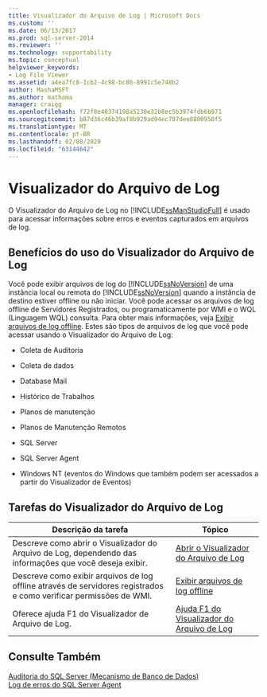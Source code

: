 ```yaml
---
title: Visualizador do Arquivo de Log | Microsoft Docs
ms.custom: ''
ms.date: 06/13/2017
ms.prod: sql-server-2014
ms.reviewer: ''
ms.technology: supportability
ms.topic: conceptual
helpviewer_keywords:
- Log File Viewer
ms.assetid: a4ea7fc8-1cb2-4c98-bc86-8991c5e748b2
author: MashaMSFT
ms.author: mathoma
manager: craigg
ms.openlocfilehash: f72f8e40374198a5230e32b8ec5b3974fdb6b971
ms.sourcegitcommit: b87d36c46b39af8b929ad94ec707dee8800950f5
ms.translationtype: MT
ms.contentlocale: pt-BR
ms.lasthandoff: 02/08/2020
ms.locfileid: "63144642"
---
```

# <a name="log-file-viewer"></a>Visualizador do Arquivo de Log
  O Visualizador do Arquivo de Log no [!INCLUDE[ssManStudioFull](../../includes/ssmanstudiofull-md.md)] é usado para acessar informações sobre erros e eventos capturados em arquivos de log.  
  
## <a name="benefits-of-using-log-file-viewer"></a>Benefícios do uso do Visualizador do Arquivo de Log  
 Você pode exibir arquivos de log do [!INCLUDE[ssNoVersion](../../includes/ssnoversion-md.md)] de uma instância local ou remota do [!INCLUDE[ssNoVersion](../../includes/ssnoversion-md.md)] quando a instância de destino estiver offline ou não iniciar. Você pode acessar os arquivos de log offline de Servidores Registrados, ou programaticamente por WMI e o WQL (Linguagem WQL) consulta. Para obter mais informações, veja [Exibir arquivos de log offline](view-offline-log-files.md). Estes são tipos de arquivos de log que você pode acessar usando o Visualizador do Arquivo de Log:  
  
-   Coleta de Auditoria  
  
-   Coleta de dados  
  
-   Database Mail  
  
-   Histórico de Trabalhos  
  
-   Planos de manutenção  
  
-   Planos de Manutenção Remotos  
  
-   SQL Server  
  
-   SQL Server Agent  
  
-   Windows NT (eventos do Windows que também podem ser acessados a partir do Visualizador de Eventos)  
  
## <a name="log-file-viewer-tasks"></a>Tarefas do Visualizador do Arquivo de Log  
  
|Descrição da tarefa|Tópico|  
|----------------------|-----------|  
|Descreve como abrir o Visualizador do Arquivo de Log, dependendo das informações que você deseja exibir.|[Abrir o Visualizador do Arquivo de Log](open-log-file-viewer.md)|  
|Descreve como exibir arquivos de log offline através de servidores registrados e como verificar permissões de WMI.|[Exibir arquivos de log offline](view-offline-log-files.md)|  
|Oferece ajuda F1 do Visualizador de Arquivo de Log.|[Ajuda F1 do Visualizador do Arquivo de Log](log-file-viewer-f1-help.md)|  
  
## <a name="see-also"></a>Consulte Também  
 [Auditoria do SQL Server &#40;Mecanismo de Banco de Dados&#41;](../security/auditing/sql-server-audit-database-engine.md)   
 [Log de erros do SQL Server Agent](../../ssms/agent/sql-server-agent-error-log.md)  
  
  
